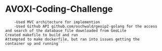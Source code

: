 # AVOXI-Coding-Challenge
```Implemented basic functionality
    -Used MVC architecture for implemention
    -Used Github API github.com/oschwald/geoip2-golang for the access and search of the database file downloaded from GeoLite
Created makefile to build and run
Attempted to make dockerfile, but ran into issues getting the container up and running```
